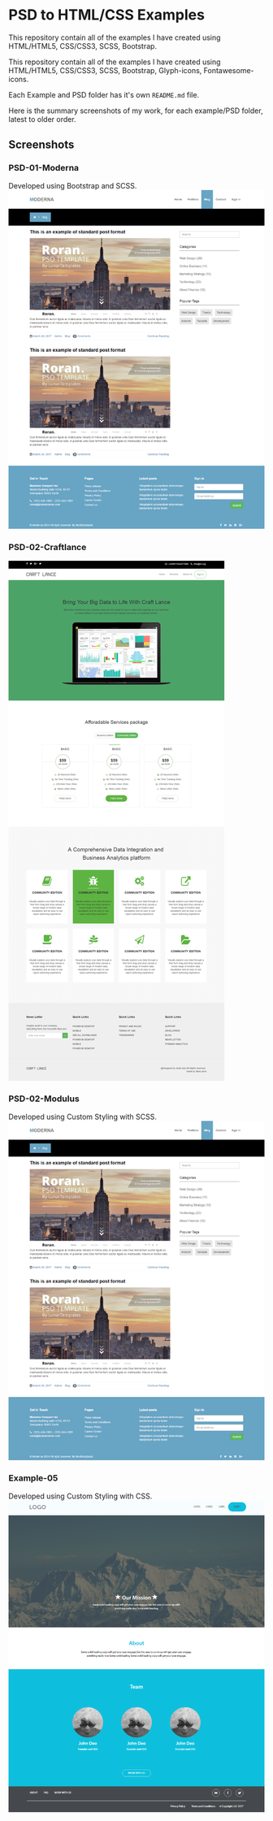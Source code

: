 
# PSD to HTML/CSS Examples
This repository contain all of the examples I have created using HTML/HTML5, CSS/CSS3, SCSS, Bootstrap.

This repository contain all of the examples I have created using HTML/HTML5, CSS/CSS3, SCSS, Bootstrap, Glyph-icons, Fontawesome-icons.

Each Example and PSD folder has it's own `README.md` file.

Here is the summary screenshots of my work, for each example/PSD folder, latest to older order.

## Screenshots

### PSD-01-Moderna
Developed using Bootstrap and SCSS.
![PSD-01-Moderna](https://github.com/anitaaziz/psd-to-html-examples/blob/master/PSD-05-Moderna/screenshot-blog.png)

### PSD-02-Craftlance
![PSD-02-Craftlance](https://github.com/anitaaziz/psd-to-html-examples/blob/master/PSD-04-Craftlance/screenshot-main.png)


### PSD-02-Modulus
Developed using Custom Styling with SCSS.
![PSD-01-Modulus](https://github.com/anitaaziz/psd-to-html-examples/blob/master/05-Task/screenshot-blog.png)

### Example-05
Developed using Custom Styling with CSS.
![Example-05](https://github.com/anitaaziz/psd-to-html-examples/blob/master/05-Example/screenshot-main.png)
